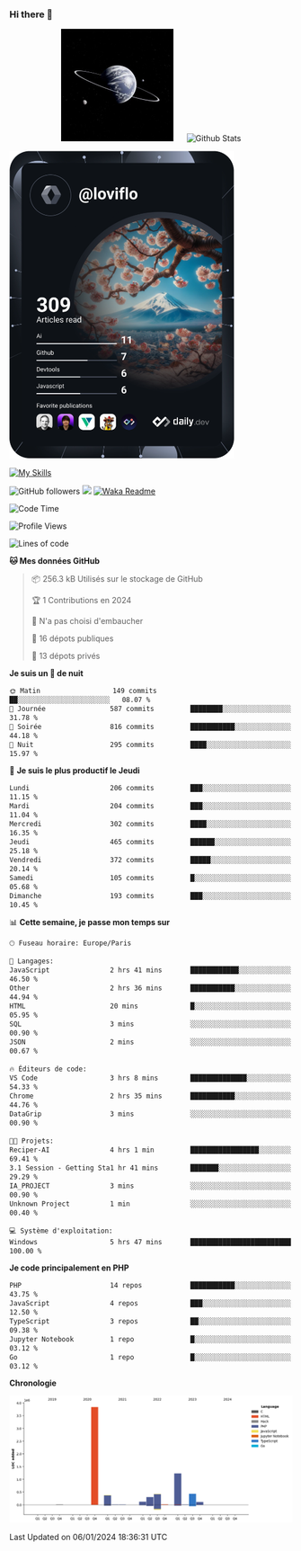 ### Hi there 👋

<p align="center">
  <img src="https://github.com/Loviflo/Loviflo/blob/main/img/portrait.jpg" alt="Loviflo" height="200" style="margin-right: 20px"/>
  <img src="https://github-readme-stats.vercel.app/api?username=Loviflo&show_icons=true&theme=graywhite" alt="Github Stats" />
</p>

<a href="https://app.daily.dev/loviflo"><img src="https://github.com/loviflo/loviflo/blob/main/devcard.svg" width="400" alt="Loviflo's Dev Card"/></a>


[![My Skills](https://skillicons.dev/icons?i=php,laravel,symfony,mysql,js,ts,html,css,sass,angular,docker,webpack,vscode,figma,git,github,gitlab)](https://skillicons.dev)


![GitHub followers](https://img.shields.io/github/followers/Loviflo?label=Follow&style=social)
![](https://visitor-badge.glitch.me/badge?page_id=Loviflo.Loviflo)
[![Waka Readme](https://github.com/Loviflo/Loviflo/actions/workflows/update-stats.yml/badge.svg)](https://github.com/Loviflo/Loviflo/actions/workflows/update-stats.yml)

<!--START_SECTION:waka-->
![Code Time](http://img.shields.io/badge/Code%20Time-1%2C762%20hrs%2034%20mins-blue)

![Profile Views](http://img.shields.io/badge/Vues%20du%20profil-0-blue)

![Lines of code](https://img.shields.io/badge/Depuis%20Hello%20World%2C%20j%27ai%20%C3%A9crit-6.8%20million%20Lignes%20de%20code-blue)

**🐱 Mes données GitHub** 

> 📦 256.3 kB Utilisés sur le stockage de GitHub 
 > 
> 🏆 1 Contributions en 2024
 > 
> 🚫 N'a pas choisi d'embaucher
 > 
> 📜 16 dépots publiques 
 > 
> 🔑 13 dépots privés 
 > 
**Je suis un 🦉 de nuit** 

```text
🌞 Matin                  149 commits         ██░░░░░░░░░░░░░░░░░░░░░░░   08.07 % 
🌆 Journée                587 commits         ████████░░░░░░░░░░░░░░░░░   31.78 % 
🌃 Soirée                 816 commits         ███████████░░░░░░░░░░░░░░   44.18 % 
🌙 Nuit                   295 commits         ████░░░░░░░░░░░░░░░░░░░░░   15.97 % 
```
📅 **Je suis le plus productif le Jeudi** 

```text
Lundi                    206 commits         ███░░░░░░░░░░░░░░░░░░░░░░   11.15 % 
Mardi                    204 commits         ███░░░░░░░░░░░░░░░░░░░░░░   11.04 % 
Mercredi                 302 commits         ████░░░░░░░░░░░░░░░░░░░░░   16.35 % 
Jeudi                    465 commits         ██████░░░░░░░░░░░░░░░░░░░   25.18 % 
Vendredi                 372 commits         █████░░░░░░░░░░░░░░░░░░░░   20.14 % 
Samedi                   105 commits         █░░░░░░░░░░░░░░░░░░░░░░░░   05.68 % 
Dimanche                 193 commits         ███░░░░░░░░░░░░░░░░░░░░░░   10.45 % 
```


📊 **Cette semaine, je passe mon temps sur** 

```text
🕑︎ Fuseau horaire: Europe/Paris

💬 Langages: 
JavaScript               2 hrs 41 mins       ████████████░░░░░░░░░░░░░   46.50 % 
Other                    2 hrs 36 mins       ███████████░░░░░░░░░░░░░░   44.94 % 
HTML                     20 mins             █░░░░░░░░░░░░░░░░░░░░░░░░   05.95 % 
SQL                      3 mins              ░░░░░░░░░░░░░░░░░░░░░░░░░   00.90 % 
JSON                     2 mins              ░░░░░░░░░░░░░░░░░░░░░░░░░   00.67 % 

🔥 Éditeurs de code: 
VS Code                  3 hrs 8 mins        ██████████████░░░░░░░░░░░   54.33 % 
Chrome                   2 hrs 35 mins       ███████████░░░░░░░░░░░░░░   44.76 % 
DataGrip                 3 mins              ░░░░░░░░░░░░░░░░░░░░░░░░░   00.90 % 

🐱‍💻 Projets: 
Reciper-AI               4 hrs 1 min         █████████████████░░░░░░░░   69.41 % 
3.1 Session - Getting Sta1 hr 41 mins        ███████░░░░░░░░░░░░░░░░░░   29.29 % 
IA_PROJECT               3 mins              ░░░░░░░░░░░░░░░░░░░░░░░░░   00.90 % 
Unknown Project          1 min               ░░░░░░░░░░░░░░░░░░░░░░░░░   00.40 % 

💻 Système d'exploitation: 
Windows                  5 hrs 47 mins       █████████████████████████   100.00 % 
```

**Je code principalement en PHP** 

```text
PHP                      14 repos            ███████████░░░░░░░░░░░░░░   43.75 % 
JavaScript               4 repos             ███░░░░░░░░░░░░░░░░░░░░░░   12.50 % 
TypeScript               3 repos             ██░░░░░░░░░░░░░░░░░░░░░░░   09.38 % 
Jupyter Notebook         1 repo              █░░░░░░░░░░░░░░░░░░░░░░░░   03.12 % 
Go                       1 repo              █░░░░░░░░░░░░░░░░░░░░░░░░   03.12 % 
```



**Chronologie**

![Lines of Code chart](https://raw.githubusercontent.com/Loviflo/Loviflo/main/assets/bar_graph.png)


 Last Updated on 06/01/2024 18:36:31 UTC
<!--END_SECTION:waka-->
